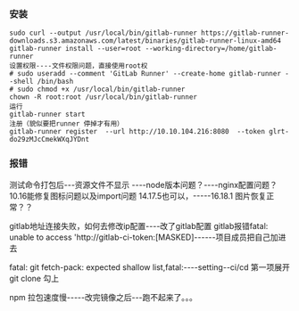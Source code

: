 ### 安装
```shell
sudo curl --output /usr/local/bin/gitlab-runner https://gitlab-runner-downloads.s3.amazonaws.com/latest/binaries/gitlab-runner-linux-amd64
gitlab-runner install --user=root --working-directory=/home/gitlab-runner
设置权限----文件权限问题，直接使用root权
# sudo useradd --comment 'GitLab Runner' --create-home gitlab-runner --shell /bin/bash
# sudo chmod +x /usr/local/bin/gitlab-runner
chown -R root:root /usr/local/bin/gitlab-runner
运行
gitlab-runner start
注册（貌似要把runner 停掉才有用）
gitlab-runner register  --url http://10.10.104.216:8080  --token glrt-do29zMJcCmekWXqJYDnt
```


### 报错
测试命令打包后---资源文件不显示 ----node版本问题？----nginx配置问题？10.16能修复图标问题以及import问题  14.17.5也可以，-----16.18.1 图片恢复正常？？

 gitlab地址连接失败，如何去修改ip配置----改了gitlab配置
 gitlab报错fatal: unable to access 'http://gitlab-ci-token:[MASKED]------项目成员把自己加进去


fatal: git fetch-pack: expected shallow list,fatal:----setting--ci/cd 第一项展开git clone 勾上

npm 拉包速度慢-----改完镜像之后---跑不起来了。。。